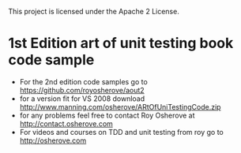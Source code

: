 This project is licensed under the Apache 2 License.

1st Edition art of unit testing book code sample
=====
* For the 2nd edition code samples go to https://github.com/royosherove/aout2
* for a version fit for VS 2008 download http://www.manning.com/osherove/ARtOfUniTestingCode.zip
* for any problems feel free to contact Roy Osherove at http://contact.osherove.com
* For videos and courses on TDD and unit testing from roy go to http://osherove.com
